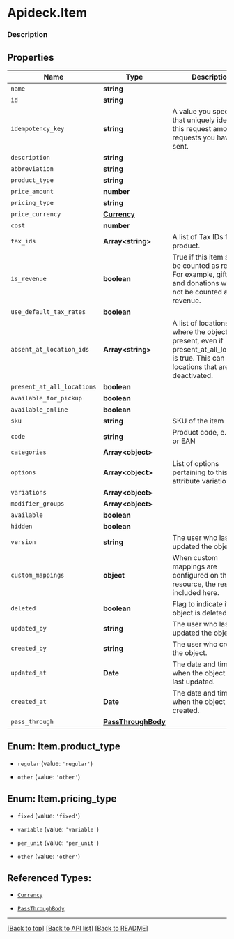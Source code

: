 # Apideck.Item

### Description

## Properties
Name | Type | Description | Notes
------------ | ------------- | ------------- | -------------
`name` | **string** |  | 
`id` | **string** |  | [optional] 
`idempotency_key` | **string** | A value you specify that uniquely identifies this request among requests you have sent. | [optional] 
`description` | **string** |  | [optional] 
`abbreviation` | **string** |  | [optional] 
`product_type` | **string** |  | [optional] 
`price_amount` | **number** |  | [optional] 
`pricing_type` | **string** |  | [optional] 
`price_currency` | [**Currency**](Currency.md) |  | [optional] 
`cost` | **number** |  | [optional] 
`tax_ids` | **Array&lt;string&gt;** | A list of Tax IDs for the product. | [optional] 
`is_revenue` | **boolean** | True if this item should be counted as revenue. For example, gift cards and donations would not be counted as revenue. | [optional] 
`use_default_tax_rates` | **boolean** |  | [optional] 
`absent_at_location_ids` | **Array&lt;string&gt;** | A list of locations where the object is not present, even if present_at_all_locations is true. This can include locations that are deactivated. | [optional] 
`present_at_all_locations` | **boolean** |  | [optional] 
`available_for_pickup` | **boolean** |  | [optional] 
`available_online` | **boolean** |  | [optional] 
`sku` | **string** | SKU of the item | [optional] 
`code` | **string** | Product code, e.g. UPC or EAN | [optional] 
`categories` | **Array&lt;object&gt;** |  | [optional] 
`options` | **Array&lt;object&gt;** | List of options pertaining to this item\'s attribute variation | [optional] 
`variations` | **Array&lt;object&gt;** |  | [optional] 
`modifier_groups` | **Array&lt;object&gt;** |  | [optional] 
`available` | **boolean** |  | [optional] 
`hidden` | **boolean** |  | [optional] 
`version` | **string** | The user who last updated the object. | [optional] 
`custom_mappings` | **object** | When custom mappings are configured on the resource, the result is included here. | [optional] 
`deleted` | **boolean** | Flag to indicate if the object is deleted. | [optional] 
`updated_by` | **string** | The user who last updated the object. | [optional] 
`created_by` | **string** | The user who created the object. | [optional] 
`updated_at` | **Date** | The date and time when the object was last updated. | [optional] 
`created_at` | **Date** | The date and time when the object was created. | [optional] 
`pass_through` | [**PassThroughBody**](PassThroughBody.md) |  | [optional] 





<a name="ItemProductType"></a>
## Enum: Item.product_type


* `regular` (value: `'regular'`)

* `other` (value: `'other'`)




<a name="ItemPricingType"></a>
## Enum: Item.pricing_type


* `fixed` (value: `'fixed'`)

* `variable` (value: `'variable'`)

* `per_unit` (value: `'per_unit'`)

* `other` (value: `'other'`)




## Referenced Types:








* [`Currency`](Currency.md)























* [`PassThroughBody`](PassThroughBody.md)

---

[[Back to top]](#) [[Back to API list]](../../../../README.md#documentation-for-api-endpoints) [[Back to README]](../../../../README.md)


